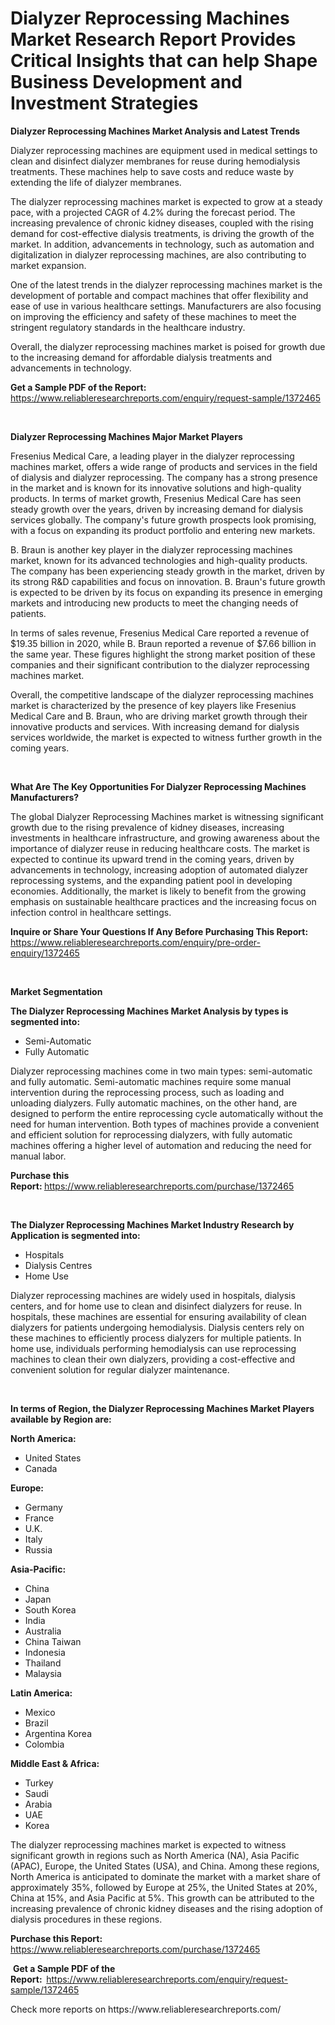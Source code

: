 <p><h1>Dialyzer Reprocessing Machines Market Research Report Provides Critical Insights that can help Shape Business Development and Investment Strategies</h1></p><p><strong>Dialyzer Reprocessing Machines Market Analysis and Latest Trends</strong></p>
<p><p>Dialyzer reprocessing machines are equipment used in medical settings to clean and disinfect dialyzer membranes for reuse during hemodialysis treatments. These machines help to save costs and reduce waste by extending the life of dialyzer membranes.</p><p>The dialyzer reprocessing machines market is expected to grow at a steady pace, with a projected CAGR of 4.2% during the forecast period. The increasing prevalence of chronic kidney diseases, coupled with the rising demand for cost-effective dialysis treatments, is driving the growth of the market. In addition, advancements in technology, such as automation and digitalization in dialyzer reprocessing machines, are also contributing to market expansion.</p><p>One of the latest trends in the dialyzer reprocessing machines market is the development of portable and compact machines that offer flexibility and ease of use in various healthcare settings. Manufacturers are also focusing on improving the efficiency and safety of these machines to meet the stringent regulatory standards in the healthcare industry.</p><p>Overall, the dialyzer reprocessing machines market is poised for growth due to the increasing demand for affordable dialysis treatments and advancements in technology.</p></p>
<p><strong>Get a Sample PDF of the Report:&nbsp;</strong> <a href="https://www.reliableresearchreports.com/enquiry/request-sample/1372465">https://www.reliableresearchreports.com/enquiry/request-sample/1372465</a></p>
<p>&nbsp;</p>
<p><strong>Dialyzer Reprocessing Machines Major Market Players</strong></p>
<p><p>Fresenius Medical Care, a leading player in the dialyzer reprocessing machines market, offers a wide range of products and services in the field of dialysis and dialyzer reprocessing. The company has a strong presence in the market and is known for its innovative solutions and high-quality products. In terms of market growth, Fresenius Medical Care has seen steady growth over the years, driven by increasing demand for dialysis services globally. The company's future growth prospects look promising, with a focus on expanding its product portfolio and entering new markets.</p><p>B. Braun is another key player in the dialyzer reprocessing machines market, known for its advanced technologies and high-quality products. The company has been experiencing steady growth in the market, driven by its strong R&D capabilities and focus on innovation. B. Braun's future growth is expected to be driven by its focus on expanding its presence in emerging markets and introducing new products to meet the changing needs of patients.</p><p>In terms of sales revenue, Fresenius Medical Care reported a revenue of $19.35 billion in 2020, while B. Braun reported a revenue of $7.66 billion in the same year. These figures highlight the strong market position of these companies and their significant contribution to the dialyzer reprocessing machines market.</p><p>Overall, the competitive landscape of the dialyzer reprocessing machines market is characterized by the presence of key players like Fresenius Medical Care and B. Braun, who are driving market growth through their innovative products and services. With increasing demand for dialysis services worldwide, the market is expected to witness further growth in the coming years.</p></p>
<p>&nbsp;</p>
<p><strong>What Are The Key Opportunities For Dialyzer Reprocessing Machines Manufacturers?</strong></p>
<p><p>The global Dialyzer Reprocessing Machines market is witnessing significant growth due to the rising prevalence of kidney diseases, increasing investments in healthcare infrastructure, and growing awareness about the importance of dialyzer reuse in reducing healthcare costs. The market is expected to continue its upward trend in the coming years, driven by advancements in technology, increasing adoption of automated dialyzer reprocessing systems, and the expanding patient pool in developing economies. Additionally, the market is likely to benefit from the growing emphasis on sustainable healthcare practices and the increasing focus on infection control in healthcare settings.</p></p>
<p><strong>Inquire or Share Your Questions If Any Before Purchasing This Report:</strong> <a href="https://www.reliableresearchreports.com/enquiry/pre-order-enquiry/1372465">https://www.reliableresearchreports.com/enquiry/pre-order-enquiry/1372465</a></p>
<p>&nbsp;</p>
<p><strong>Market Segmentation</strong></p>
<p><strong>The Dialyzer Reprocessing Machines Market Analysis by types is segmented into:</strong></p>
<p><ul><li>Semi-Automatic</li><li>Fully Automatic</li></ul></p>
<p><p>Dialyzer reprocessing machines come in two main types: semi-automatic and fully automatic. Semi-automatic machines require some manual intervention during the reprocessing process, such as loading and unloading dialyzers. Fully automatic machines, on the other hand, are designed to perform the entire reprocessing cycle automatically without the need for human intervention. Both types of machines provide a convenient and efficient solution for reprocessing dialyzers, with fully automatic machines offering a higher level of automation and reducing the need for manual labor.</p></p>
<p><strong>Purchase this Report:&nbsp;</strong><a href="https://www.reliableresearchreports.com/purchase/1372465">https://www.reliableresearchreports.com/purchase/1372465</a></p>
<p>&nbsp;</p>
<p><strong>The Dialyzer Reprocessing Machines Market Industry Research by Application is segmented into:</strong></p>
<p><ul><li>Hospitals</li><li>Dialysis Centres</li><li>Home Use</li></ul></p>
<p><p>Dialyzer reprocessing machines are widely used in hospitals, dialysis centers, and for home use to clean and disinfect dialyzers for reuse. In hospitals, these machines are essential for ensuring availability of clean dialyzers for patients undergoing hemodialysis. Dialysis centers rely on these machines to efficiently process dialyzers for multiple patients. In home use, individuals performing hemodialysis can use reprocessing machines to clean their own dialyzers, providing a cost-effective and convenient solution for regular dialyzer maintenance.</p></p>
<p>&nbsp;</p>
<p><strong>In terms of Region, the Dialyzer Reprocessing Machines Market Players available by Region are:</strong></p>
<p>
    <p> <strong> North America: </strong>
        <ul>
            <li>United States</li>
            <li>Canada</li>
        </ul>
        </p> 
    <p> <strong> Europe: </strong>
        <ul>
            <li>Germany</li>
            <li>France</li>
            <li>U.K.</li>
            <li>Italy</li>
            <li>Russia</li>
        </ul>
        </p> 
    <p> <strong> Asia-Pacific: </strong>
        <ul>
            <li>China</li>
            <li>Japan</li>
            <li>South Korea</li>
            <li>India</li>
            <li>Australia</li>
            <li>China Taiwan</li>
            <li>Indonesia</li>
            <li>Thailand</li>
            <li>Malaysia</li>
        </ul>
        </p> 
    <p> <strong> Latin America: </strong>
        <ul>
            <li>Mexico</li>
            <li>Brazil</li>
            <li>Argentina Korea</li>
            <li>Colombia</li>
        </ul>
        </p> 
    <p> <strong> Middle East & Africa: </strong>
        <ul>
            <li>Turkey</li>
            <li>Saudi</li>
            <li>Arabia</li>
            <li>UAE</li>
            <li>Korea</li>
        </ul>
    </p>
    </p>
<p><p>The dialyzer reprocessing machines market is expected to witness significant growth in regions such as North America (NA), Asia Pacific (APAC), Europe, the United States (USA), and China. Among these regions, North America is anticipated to dominate the market with a market share of approximately 35%, followed by Europe at 25%, the United States at 20%, China at 15%, and Asia Pacific at 5%. This growth can be attributed to the increasing prevalence of chronic kidney diseases and the rising adoption of dialysis procedures in these regions.</p></p>
<p><strong>Purchase this Report: </strong><a href="https://www.reliableresearchreports.com/purchase/1372465">https://www.reliableresearchreports.com/purchase/1372465</a></p>
<p>&nbsp;<strong>Get a Sample PDF of the Report:&nbsp;&nbsp;</strong><a href="https://www.reliableresearchreports.com/enquiry/request-sample/1372465">https://www.reliableresearchreports.com/enquiry/request-sample/1372465</a></p>
<p><strong></strong></p>
<p>Check more reports on https://www.reliableresearchreports.com/</p>